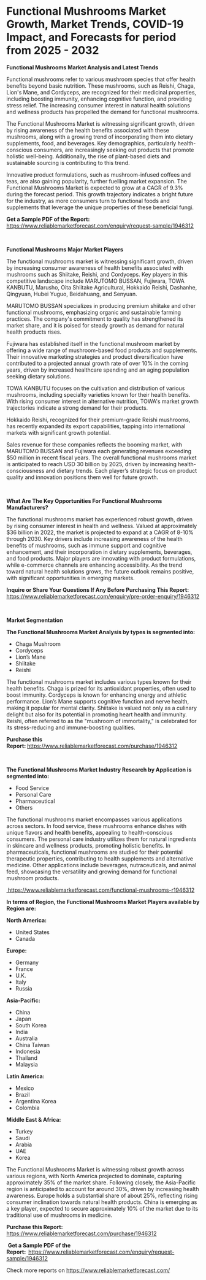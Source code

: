 <p><h1>Functional Mushrooms Market Growth, Market Trends, COVID-19 Impact, and Forecasts for period from 2025 - 2032</h1></p><p><strong>Functional Mushrooms Market Analysis and Latest Trends</strong></p>
<p><p>Functional mushrooms refer to various mushroom species that offer health benefits beyond basic nutrition. These mushrooms, such as Reishi, Chaga, Lion's Mane, and Cordyceps, are recognized for their medicinal properties, including boosting immunity, enhancing cognitive function, and providing stress relief. The increasing consumer interest in natural health solutions and wellness products has propelled the demand for functional mushrooms.</p><p>The Functional Mushrooms Market is witnessing significant growth, driven by rising awareness of the health benefits associated with these mushrooms, along with a growing trend of incorporating them into dietary supplements, food, and beverages. Key demographics, particularly health-conscious consumers, are increasingly seeking out products that promote holistic well-being. Additionally, the rise of plant-based diets and sustainable sourcing is contributing to this trend.</p><p>Innovative product formulations, such as mushroom-infused coffees and teas, are also gaining popularity, further fuelling market expansion. The Functional Mushrooms Market is expected to grow at a CAGR of 9.3% during the forecast period. This growth trajectory indicates a bright future for the industry, as more consumers turn to functional foods and supplements that leverage the unique properties of these beneficial fungi.</p></p>
<p><strong>Get a Sample PDF of the Report:&nbsp;</strong> <a href="https://www.reliablemarketforecast.com/enquiry/request-sample/1946312?utm_campaign=3049&utm_medium=2&utm_source=Github&utm_content=ia&utm_term=07042025&utm_id=functional-mushrooms">https://www.reliablemarketforecast.com/enquiry/request-sample/1946312</a></p>
<p>&nbsp;</p>
<p><strong>Functional Mushrooms Major Market Players</strong></p>
<p><p>The functional mushrooms market is witnessing significant growth, driven by increasing consumer awareness of health benefits associated with mushrooms such as Shiitake, Reishi, and Cordyceps. Key players in this competitive landscape include MARUTOMO BUSSAN, Fujiwara, TOWA KANBUTU, Marusho, Oita Shiitake Agricultural, Hokkaido Reishi, Dashanhe, Qingyuan, Hubei Yuguo, Beidahuang, and Senyuan.</p><p>MARUTOMO BUSSAN specializes in producing premium shiitake and other functional mushrooms, emphasizing organic and sustainable farming practices. The company's commitment to quality has strengthened its market share, and it is poised for steady growth as demand for natural health products rises.</p><p>Fujiwara has established itself in the functional mushroom market by offering a wide range of mushroom-based food products and supplements. Their innovative marketing strategies and product diversification have contributed to a projected annual growth rate of over 10% in the coming years, driven by increased healthcare spending and an aging population seeking dietary solutions.</p><p>TOWA KANBUTU focuses on the cultivation and distribution of various mushrooms, including specialty varieties known for their health benefits. With rising consumer interest in alternative nutrition, TOWA's market growth trajectories indicate a strong demand for their products. </p><p>Hokkaido Reishi, recognized for their premium-grade Reishi mushrooms, has recently expanded its export capabilities, tapping into international markets with significant growth potential. </p><p>Sales revenue for these companies reflects the booming market, with MARUTOMO BUSSAN and Fujiwara each generating revenues exceeding $50 million in recent fiscal years. The overall functional mushrooms market is anticipated to reach USD 30 billion by 2025, driven by increasing health-consciousness and dietary trends. Each player’s strategic focus on product quality and innovation positions them well for future growth.</p></p>
<p>&nbsp;</p>
<p><strong>What Are The Key Opportunities For Functional Mushrooms Manufacturers?</strong></p>
<p><p>The functional mushrooms market has experienced robust growth, driven by rising consumer interest in health and wellness. Valued at approximately $36 billion in 2022, the market is projected to expand at a CAGR of 8-10% through 2030. Key drivers include increasing awareness of the health benefits of mushrooms, such as immune support and cognitive enhancement, and their incorporation in dietary supplements, beverages, and food products. Major players are innovating with product formulations, while e-commerce channels are enhancing accessibility. As the trend toward natural health solutions grows, the future outlook remains positive, with significant opportunities in emerging markets.</p></p>
<p><strong>Inquire or Share Your Questions If Any Before Purchasing This Report:</strong> <a href="https://www.reliablemarketforecast.com/enquiry/pre-order-enquiry/1946312?utm_campaign=3049&utm_medium=2&utm_source=Github&utm_content=ia&utm_term=07042025&utm_id=functional-mushrooms">https://www.reliablemarketforecast.com/enquiry/pre-order-enquiry/1946312</a></p>
<p>&nbsp;</p>
<p><strong>Market Segmentation</strong></p>
<p><strong>The Functional Mushrooms Market Analysis by types is segmented into:</strong></p>
<p><ul><li>Chaga Mushroom</li><li>Cordyceps</li><li>Lion’s Mane</li><li>Shiitake</li><li>Reishi</li></ul></p>
<p><p>The functional mushrooms market includes various types known for their health benefits. Chaga is prized for its antioxidant properties, often used to boost immunity. Cordyceps is known for enhancing energy and athletic performance. Lion’s Mane supports cognitive function and nerve health, making it popular for mental clarity. Shiitake is valued not only as a culinary delight but also for its potential in promoting heart health and immunity. Reishi, often referred to as the "mushroom of immortality," is celebrated for its stress-reducing and immune-boosting qualities.</p></p>
<p><strong>Purchase this Report:&nbsp;</strong><a href="https://www.reliablemarketforecast.com/purchase/1946312?utm_campaign=3049&utm_medium=2&utm_source=Github&utm_content=ia&utm_term=07042025&utm_id=functional-mushrooms">https://www.reliablemarketforecast.com/purchase/1946312</a></p>
<p>&nbsp;</p>
<p><strong>The Functional Mushrooms Market Industry Research by Application is segmented into:</strong></p>
<p><ul><li>Food Service</li><li>Personal Care</li><li>Pharmaceutical</li><li>Others</li></ul></p>
<p><p>The functional mushrooms market encompasses various applications across sectors. In food service, these mushrooms enhance dishes with unique flavors and health benefits, appealing to health-conscious consumers. The personal care industry utilizes them for natural ingredients in skincare and wellness products, promoting holistic benefits. In pharmaceuticals, functional mushrooms are studied for their potential therapeutic properties, contributing to health supplements and alternative medicine. Other applications include beverages, nutraceuticals, and animal feed, showcasing the versatility and growing demand for functional mushroom products.</p></p>
<p><a href="https://www.reliablemarketforecast.com/functional-mushrooms-r1946312?utm_campaign=3049&utm_medium=2&utm_source=Github&utm_content=ia&utm_term=07042025&utm_id=functional-mushrooms">&nbsp;https://www.reliablemarketforecast.com/functional-mushrooms-r1946312</a></p>
<p><strong>In terms of Region, the Functional Mushrooms Market Players available by Region are:</strong></p>
<p>
    <p> <strong> North America: </strong>
        <ul>
            <li>United States</li>
            <li>Canada</li>
        </ul>
        </p> 
    <p> <strong> Europe: </strong>
        <ul>
            <li>Germany</li>
            <li>France</li>
            <li>U.K.</li>
            <li>Italy</li>
            <li>Russia</li>
        </ul>
        </p> 
    <p> <strong> Asia-Pacific: </strong>
        <ul>
            <li>China</li>
            <li>Japan</li>
            <li>South Korea</li>
            <li>India</li>
            <li>Australia</li>
            <li>China Taiwan</li>
            <li>Indonesia</li>
            <li>Thailand</li>
            <li>Malaysia</li>
        </ul>
        </p> 
    <p> <strong> Latin America: </strong>
        <ul>
            <li>Mexico</li>
            <li>Brazil</li>
            <li>Argentina Korea</li>
            <li>Colombia</li>
        </ul>
        </p> 
    <p> <strong> Middle East & Africa: </strong>
        <ul>
            <li>Turkey</li>
            <li>Saudi</li>
            <li>Arabia</li>
            <li>UAE</li>
            <li>Korea</li>
        </ul>
    </p>
    </p>
<p><p>The Functional Mushrooms Market is witnessing robust growth across various regions, with North America projected to dominate, capturing approximately 35% of the market share. Following closely, the Asia-Pacific region is anticipated to account for around 30%, driven by increasing health awareness. Europe holds a substantial share of about 25%, reflecting rising consumer inclination towards natural health products. China is emerging as a key player, expected to secure approximately 10% of the market due to its traditional use of mushrooms in medicine.</p></p>
<p><strong>Purchase this Report: </strong><a href="https://www.reliablemarketforecast.com/purchase/1946312?utm_campaign=3049&utm_medium=2&utm_source=Github&utm_content=ia&utm_term=07042025&utm_id=functional-mushrooms">https://www.reliablemarketforecast.com/purchase/1946312</a></p>
<p>&nbsp;<strong>Get a Sample PDF of the Report:&nbsp;&nbsp;</strong><a href="https://www.reliablemarketforecast.com/enquiry/request-sample/1946312?utm_campaign=3049&utm_medium=2&utm_source=Github&utm_content=ia&utm_term=07042025&utm_id=functional-mushrooms">https://www.reliablemarketforecast.com/enquiry/request-sample/1946312</a></p>
<p><strong></strong></p>
<p>Check more reports on <a href="https://www.reliablemarketforecast.com/?utm_campaign=3049&utm_medium=2&utm_source=Github&utm_content=ia&utm_term=07042025&utm_id=functional-mushrooms">https://www.reliablemarketforecast.com/</a></p>